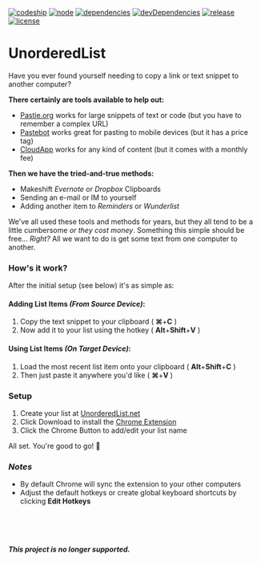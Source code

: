 [![codeship](https://img.shields.io/codeship/3e26dc00-8943-0132-acff-66d12ecb4f82.svg?style=flat)](https://codeship.com/projects/59658)
[![node](https://img.shields.io/node/v/gh-badges.svg?style=flat)](https://github.com/jrodl3r/unorderedlist)
[![dependencies](https://david-dm.org/jrodl3r/unorderedlist.svg)](https://david-dm.org/jrodl3r/unorderedlist#info=dependencies)
[![devDependencies](https://david-dm.org/jrodl3r/unorderedlist/dev-status.svg)](https://david-dm.org/jrodl3r/unorderedlist#info=devDependencies)
[![release](https://img.shields.io/github/release/jrodl3r/unorderedlist.svg?style=flat)](https://github.com/jrodl3r/unorderedlist/releases)
[![license](https://img.shields.io/npm/l/express.svg?style=flat)](https://github.com/jrodl3r/unorderedlist/blob/master/LICENSE)

# UnorderedList

Have you ever found yourself needing to copy a link or text snippet to another computer?

**There certainly are tools available to help out:**

* [Pastie.org](http://pastie.org) works for large snippets of text or code (but you have to remember a complex URL)
* [Pastebot](http://tapbots.com/software/pastebot) works great for pasting to mobile devices (but it has a price tag)
* [CloudApp](https://www.getcloudapp.com) works for any kind of content (but it comes with a monthly fee)

**Then we have the tried-and-true methods:**

* Makeshift _Evernote_ or _Dropbox_ Clipboards
* Sending an e-mail or IM to yourself
* Adding another item to _Reminders_ or _Wunderlist_

We've all used these tools and methods for years, but they all tend to be a little cumbersome _or they cost money_. Something this simple should be free... _Right?_ All we want to do is get some text from one computer to another.


### How's it work?

After the initial setup (see below) it's as simple as:

#### Adding List Items _(From Source Device)_:
1. Copy the text snippet to your clipboard ( **⌘**+**C** )
2. Now add it to your list using the hotkey ( **Alt**+**Shift**+**V** )

#### Using List Items _(On Target Device)_:
1. Load the most recent list item onto your clipboard ( **Alt**+**Shift**+**C** )
2. Then just paste it anywhere you'd like ( **⌘**+**V** )


### Setup

1. Create your list at [UnorderedList.net](http://unorderedlist.net)
2. Click Download to install the [Chrome Extension](https://chrome.google.com/webstore/detail/unorderedlist/jehhmlpdedncbbemoncbfabfaongchma)
3. Click the Chrome Button to add/edit your list name

All set. You're good to go! :beers:

### _Notes_

* By default Chrome will sync the extension to your other computers
* Adjust the default hotkeys or create global keyboard shortcuts by clicking **Edit Hotkeys**

<br>
<br>
<br>

_**This project is no longer supported.**_


